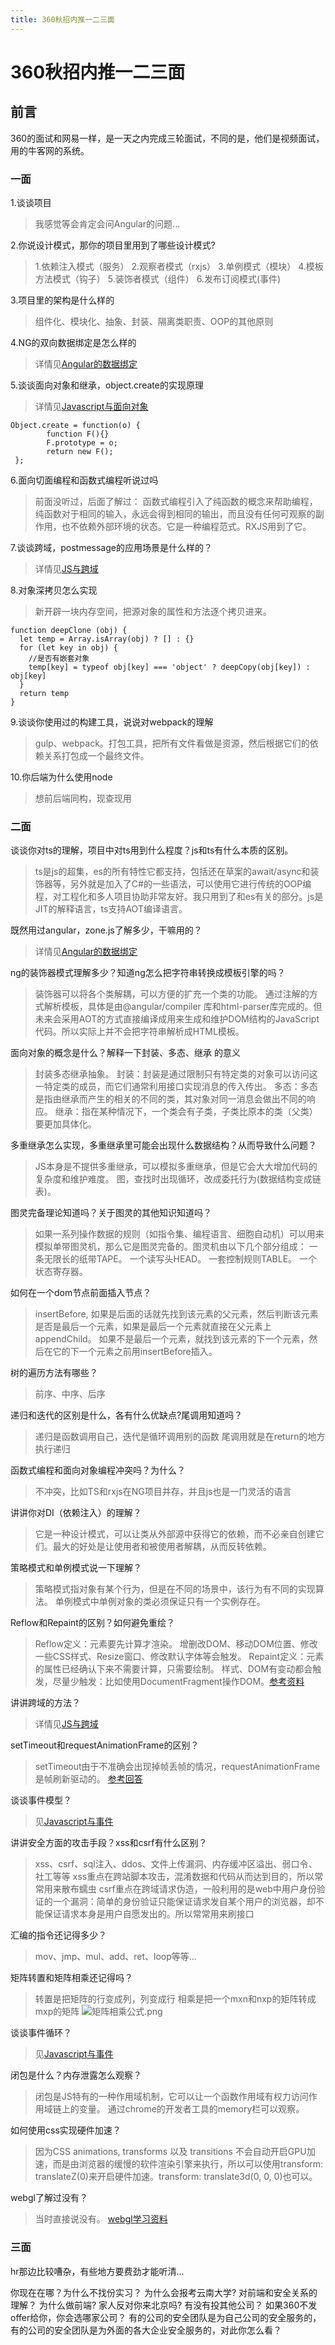 ```yaml
---
title: 360秋招内推一二三面 
---
```


# 360秋招内推一二三面

## 前言
360的面试和网易一样，是一天之内完成三轮面试，不同的是，他们是视频面试，用的牛客网的系统。

### 一面
1.谈谈项目
>我感觉等会肯定会问Angular的问题...

2.你说设计模式，那你的项目里用到了哪些设计模式?
> 1.依赖注入模式（服务）
2.观察者模式（rxjs）
3.单例模式（模块）
4.模板方法模式（钩子）
5.装饰者模式（组件）
6.发布订阅模式(事件)

3.项目里的架构是什么样的 
>组件化、模块化、抽象、封装、隔离类职责、OOP的其他原则

4.NG的双向数据绑定是怎么样的 
>详情见[Angular的数据绑定](http://www.jianshu.com/p/7cde12a02964)

5.谈谈面向对象和继承，object.create的实现原理 
>详情见[Javascript与面向对象](http://www.jianshu.com/p/607daed38fa0)
```
Object.create = function(o) { 
        function F(){}  
        F.prototype = o;  
        return new F(); 
 };  
```
6.面向切面编程和函数式编程听说过吗 
>前面没听过，后面了解过：
函数式编程引入了纯函数的概念来帮助编程，纯函数对于相同的输入，永远会得到相同的输出，而且没有任何可观察的副作用，也不依赖外部环境的状态。它是一种编程范式。RXJS用到了它。

7.谈谈跨域，postmessage的应用场景是什么样的？
>详情见[JS与跨域](http://www.jianshu.com/p/fca0facfe381)


8.对象深拷贝怎么实现
>新开辟一块内存空间，把源对象的属性和方法逐个拷贝进来。
```
function deepClone (obj) {
  let temp = Array.isArray(obj) ? [] : {}
  for (let key in obj) {
    //是否有嵌套对象
    temp[key] = typeof obj[key] === 'object' ? deepCopy(obj[key]) : obj[key]
  }
  return temp
}
```
9.谈谈你使用过的构建工具，说说对webpack的理解 
>gulp、webpack。打包工具，把所有文件看做是资源，然后根据它们的依赖关系打包成一个最终文件。

10.你后端为什么使用node
>想前后端同构，现查现用
### 二面
谈谈你对ts的理解，项目中对ts用到什么程度？js和ts有什么本质的区别。
>ts是js的超集，es的所有特性它都支持，包括还在草案的await/async和装饰器等，另外就是加入了C#的一些语法，可以使用它进行传统的OOP编程，对工程化和多人项目协助非常友好。我只用到了和es有关的部分。js是JIT的解释语言，ts支持AOT编译语言。

既然用过angular，zone.js了解多少，干嘛用的？
>详情见[Angular的数据绑定](http://www.jianshu.com/p/7cde12a02964)

ng的装饰器模式理解多少？知道ng怎么把字符串转换成模板引擎的吗？
>装饰器可以将各个类解耦，可以方便的扩充一个类的功能。
通过注解的方式解析模板，具体是由@angular/compiler 库和html-parser库完成的。但未来会采用AOT的方式直接编译成用来生成和维护DOM结构的JavaScript代码。所以实际上并不会把字符串解析成HTML模板。

面向对象的概念是什么？解释一下封装、多态、继承 的意义
>封装多态继承抽象。
封装：封装是通过限制只有特定类的对象可以访问这一特定类的成员，而它们通常利用接口实现消息的传入传出。
多态：多态是指由继承而产生的相关的不同的类，其对象对同一消息会做出不同的响应。
继承：指在某种情况下，一个类会有子类，子类比原本的类（父类）要更加具体化。

多重继承怎么实现，多重继承里可能会出现什么数据结构？从而导致什么问题？
>JS本身是不提供多重继承，可以模拟多重继承，但是它会大大增加代码的复杂度和维护难度。
图，查找时出现循环，改成委托行为(数据结构变成链表)。

图灵完备理论知道吗？关于图灵的其他知识知道吗？
>如果一系列操作数据的规则（如指令集、编程语言、细胞自动机）可以用来模拟单带图灵机，那么它是图灵完备的。图灵机由以下几个部分组成：
一条无限长的纸带TAPE。
一个读写头HEAD。
一套控制规则TABLE。
一个状态寄存器。

如何在一个dom节点前面插入节点？
>insertBefore,
如果是后面的话就先找到该元素的父元素，然后判断该元素是否是最后一个元素，如果是最后一个元素就直接在父元素上appendChild。
如果不是最后一个元素，就找到该元素的下一个元素，然后在它的下一个元素之前用insertBefore插入。

树的遍历方法有哪些？
>前序、中序、后序

递归和迭代的区别是什么，各有什么优缺点?尾调用知道吗？
>递归是函数调用自己，迭代是循环调用别的函数
尾调用就是在return的地方执行递归

函数式编程和面向对象编程冲突吗？为什么？
>不冲突，比如TS和rxjs在NG项目并存，并且js也是一门灵活的语言

讲讲你对DI（依赖注入）的理解？
>它是一种设计模式，可以让类从外部源中获得它的依赖，而不必亲自创建它们。最大的好处是让使用者和被使用者解耦，从而反转依赖。

策略模式和单例模式说一下理解？
>策略模式指对象有某个行为，但是在不同的场景中，该行为有不同的实现算法。
单例模式中单例对象的类必须保证只有一个实例存在。


Reflow和Repaint的区别？如何避免重绘？
>Reflow定义：元素要先计算才渲染。
增删改DOM、移动DOM位置、修改一些CSS样式、Resize窗口、修改默认字体等会触发。
Repaint定义：元素的属性已经确认下来不需要计算，只需要绘制。
样式、DOM有变动都会触发，尽量少触发：比如使用DocumentFragment操作DOM。[参考资料](https://github.com/justjavac/the-front-end-knowledge-you-may-dont-know/issues/5)

讲讲跨域的方法？
>详情见[JS与跨域](http://www.jianshu.com/p/fca0facfe381)

setTimeout和requestAnimationFrame的区别？
>setTimeout由于不准确会出现掉帧丢帧的情况，requestAnimationFrame是帧刷新驱动的。
[参考回答](https://stackoverflow.com/questions/19906947/is-there-anything-faster-than-settimeout-and-requestanimationframe)

谈谈事件模型？
>见[Javascript与事件](http://www.jianshu.com/p/3e4403d5bb48)

讲讲安全方面的攻击手段？xss和csrf有什么区别？
>xss、csrf、sql注入、ddos、文件上传漏洞、内存缓冲区溢出、弱口令、社工等等
xss重点在跨站脚本攻击，混淆数据和代码从而达到目的，所以常常用来散布蠕虫
csrf重点在跨域请求伪造，一般利用的是web中用户身份验证的一个漏洞：简单的身份验证只能保证请求发自某个用户的浏览器，却不能保证请求本身是用户自愿发出的。所以常常用来刷接口

汇编的指令还记得多少？
>mov、jmp、mul、add、ret、loop等等...

矩阵转置和矩阵相乘还记得吗？
>转置是把矩阵的行变成列，列变成行
相乘是把一个mxn和nxp的矩阵转成mxp的矩阵
![矩阵相乘公式.png](http://upload-images.jianshu.io/upload_images/4762028-5a33553cc3c152a9.png?imageMogr2/auto-orient/strip%7CimageView2/2/w/1240)


谈谈事件循环？
>见[Javascript与事件](http://www.jianshu.com/p/3e4403d5bb48)

闭包是什么？内存泄露怎么观察？
>闭包是JS特有的一种作用域机制，它可以让一个函数作用域有权力访问作用域链上的变量。
通过chrome的开发者工具的memory栏可以观察。

如何使用css实现硬件加速？
>因为CSS animations, transforms 以及 transitions 不会自动开启GPU加速，而是由浏览器的缓慢的软件渲染引擎来执行，所以可以使用transform: translateZ(0)来开启硬件加速。transform: translate3d(0, 0, 0)也可以。

webgl了解过没有？
>当时直接说没有。
[webgl学习资料](https://developer.mozilla.org/zh-CN/docs/learn/WebGL)

### 三面
hr那边比较嘈杂，有些地方要费劲才能听清...

你现在在哪？为什么不找份实习？
为什么会报考云南大学?
对前端和安全关系的理解？
为什么做前端?
家人反对你来北京吗?
有没有投其他公司？
如果360不发offer给你，你会选哪家公司？
有的公司的安全团队是为自己公司的安全服务的，有的公司的安全团队是为外面的各大企业安全服务的，对此你怎么看？
